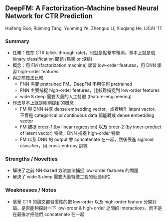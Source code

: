 ## DeepFM: A Factorization-Machine based Neural Network for CTR Prediction

Huifeng Guo, Ruiming Tang, Yunming Ye, Zhenguo Li, Xiuqiang He, IJCAI '17

### Summary
- 任務：做在 CTR (click-through rate)，也就是點擊率預測。基本上就是個 binary classification 問題 (點擊 or 沒點)
- 概念：用 FM (factorization machine) 學習 low-order features，用 DNN 學習 high-order features
- 與之前做法比較
  - FNN 需要 pretrained FM，DeepFM 不用任何 pretrained
  - PNN 主要捕捉 high-order features，比較難捕捉到 low-order features
  - wide & deep 需要大量的人工特徵 (feature-engineering)
- 作法基本上就是剛剛提到的概念
  - FM 與 DNN 共享 dense embedding vector，或者稱作 latent vector。不管是 categorical or continuous data 都能轉成 dense embedding vector
  - FM 捕捉 order-1 (by linear regression) 以及 order-2 (by inner-product of latent vector) 特徵。DNN 捕捉 high-order 特徵
  - FM 以及 DNN 的 output 會 concatenate 在一起，然後丟進 sigmoid classifier，用 cross-entropy 訓練

### Strengths / Novelties
- 解決了之前 NN-based 方法無法捕捉 low-order features 的問題
- 解決了 wide & deep 需要大量特徵工程的低通用性

### Weaknesses / Notes
- 感覺 CTR 的論文都習慣性的把 low-order 以及 high-order feature 分開討論。是否能夠探討一下 low-order & high-order 之間的 interactions，而不是在最後才把他們 concatenate 在一起
